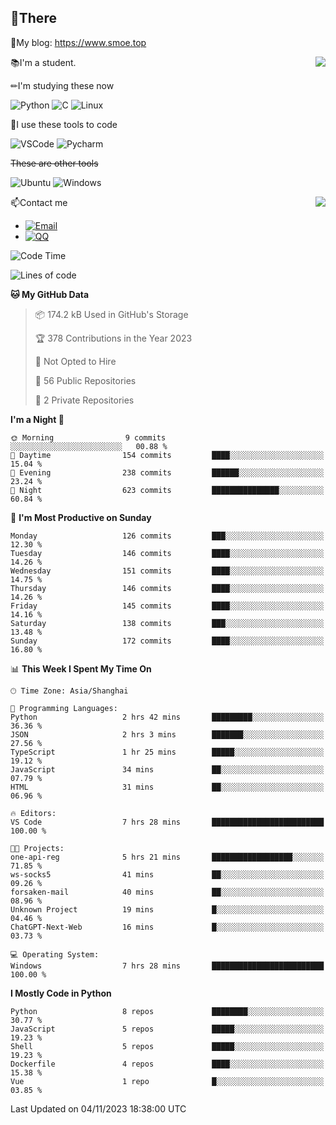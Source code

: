 
## 👏There

📰My blog: https://www.smoe.top

<img align="right" src="https://github-readme-stats.vercel.app/api/top-langs/?username=AkashiCoin"/>


📚I'm a student.

✏I'm studying these now

![Python](https://img.shields.io/badge/-Python-blue?style=flat-square&logo=Python&logoColor=fff)
![C](https://img.shields.io/badge/-C-585858?style=flat-square&logo=C&logoColor=fff)
![Linux](https://img.shields.io/badge/-Linux-black?style=flat-square&logo=Linux&logoColor=fff)

🔨I use these tools to code

![VSCode](https://img.shields.io/badge/-VSCode-blue?style=flat-square&logo=visualstudiocode&logoColor=fff)
![Pycharm](https://img.shields.io/badge/-Pycharm-green?style=flat-square&logo=pycharm&logoColor=fff)

 ~~These are other tools~~

![Ubuntu](https://img.shields.io/badge/-Ubuntu-orange?style=flat-square&logo=Ubuntu&logoColor=fff)
![Windows](https://img.shields.io/badge/-Windows-blue?style=flat-square&logo=Windows&logoColor=fff)

<img align="right" src="https://github-readme-stats.vercel.app/api?username=AkashiCoin" />


📫Contact me

* [![Email](https://img.shields.io/badge/Email-l1040186796@gmail.com-1?style=social&logoColor=fff)](mailto:l1040186796@gmail.com)
* [![QQ](https://img.shields.io/badge/QQ-1040186796-1?style=social&logoColor=fff)](tencent://AddContact/?fromId=45&fromSubId=1&subcmd=all&uin=1040186796&website=www.oicqzone.com)

<!--START_SECTION:waka-->
![Code Time](http://img.shields.io/badge/Code%20Time-965%20hrs%2018%20mins-blue)

![Lines of code](https://img.shields.io/badge/From%20Hello%20World%20I%27ve%20Written-242.3%20thousand%20lines%20of%20code-blue)

**🐱 My GitHub Data** 

> 📦 174.2 kB Used in GitHub's Storage 
 > 
> 🏆 378 Contributions in the Year 2023
 > 
> 🚫 Not Opted to Hire
 > 
> 📜 56 Public Repositories 
 > 
> 🔑 2 Private Repositories 
 > 
**I'm a Night 🦉** 

```text
🌞 Morning                9 commits           ░░░░░░░░░░░░░░░░░░░░░░░░░   00.88 % 
🌆 Daytime                154 commits         ████░░░░░░░░░░░░░░░░░░░░░   15.04 % 
🌃 Evening                238 commits         ██████░░░░░░░░░░░░░░░░░░░   23.24 % 
🌙 Night                  623 commits         ███████████████░░░░░░░░░░   60.84 % 
```
📅 **I'm Most Productive on Sunday** 

```text
Monday                   126 commits         ███░░░░░░░░░░░░░░░░░░░░░░   12.30 % 
Tuesday                  146 commits         ████░░░░░░░░░░░░░░░░░░░░░   14.26 % 
Wednesday                151 commits         ████░░░░░░░░░░░░░░░░░░░░░   14.75 % 
Thursday                 146 commits         ████░░░░░░░░░░░░░░░░░░░░░   14.26 % 
Friday                   145 commits         ████░░░░░░░░░░░░░░░░░░░░░   14.16 % 
Saturday                 138 commits         ███░░░░░░░░░░░░░░░░░░░░░░   13.48 % 
Sunday                   172 commits         ████░░░░░░░░░░░░░░░░░░░░░   16.80 % 
```


📊 **This Week I Spent My Time On** 

```text
🕑︎ Time Zone: Asia/Shanghai

💬 Programming Languages: 
Python                   2 hrs 42 mins       █████████░░░░░░░░░░░░░░░░   36.36 % 
JSON                     2 hrs 3 mins        ███████░░░░░░░░░░░░░░░░░░   27.56 % 
TypeScript               1 hr 25 mins        █████░░░░░░░░░░░░░░░░░░░░   19.12 % 
JavaScript               34 mins             ██░░░░░░░░░░░░░░░░░░░░░░░   07.79 % 
HTML                     31 mins             ██░░░░░░░░░░░░░░░░░░░░░░░   06.96 % 

🔥 Editors: 
VS Code                  7 hrs 28 mins       █████████████████████████   100.00 % 

🐱‍💻 Projects: 
one-api-reg              5 hrs 21 mins       ██████████████████░░░░░░░   71.85 % 
ws-socks5                41 mins             ██░░░░░░░░░░░░░░░░░░░░░░░   09.26 % 
forsaken-mail            40 mins             ██░░░░░░░░░░░░░░░░░░░░░░░   08.96 % 
Unknown Project          19 mins             █░░░░░░░░░░░░░░░░░░░░░░░░   04.46 % 
ChatGPT-Next-Web         16 mins             █░░░░░░░░░░░░░░░░░░░░░░░░   03.73 % 

💻 Operating System: 
Windows                  7 hrs 28 mins       █████████████████████████   100.00 % 
```

**I Mostly Code in Python** 

```text
Python                   8 repos             ████████░░░░░░░░░░░░░░░░░   30.77 % 
JavaScript               5 repos             █████░░░░░░░░░░░░░░░░░░░░   19.23 % 
Shell                    5 repos             █████░░░░░░░░░░░░░░░░░░░░   19.23 % 
Dockerfile               4 repos             ████░░░░░░░░░░░░░░░░░░░░░   15.38 % 
Vue                      1 repo              █░░░░░░░░░░░░░░░░░░░░░░░░   03.85 % 
```




 Last Updated on 04/11/2023 18:38:00 UTC
<!--END_SECTION:waka-->

